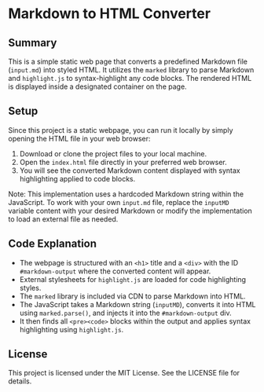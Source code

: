 # Markdown to HTML Converter

## Summary
This is a simple static web page that converts a predefined Markdown file (`input.md`) into styled HTML. It utilizes the `marked` library to parse Markdown and `highlight.js` to syntax-highlight any code blocks. The rendered HTML is displayed inside a designated container on the page.

## Setup
Since this project is a static webpage, you can run it locally by simply opening the HTML file in your web browser:
1. Download or clone the project files to your local machine.
2. Open the `index.html` file directly in your preferred web browser.
3. You will see the converted Markdown content displayed with syntax highlighting applied to code blocks.

Note: This implementation uses a hardcoded Markdown string within the JavaScript. To work with your own `input.md` file, replace the `inputMD` variable content with your desired Markdown or modify the implementation to load an external file as needed.

## Code Explanation
- The webpage is structured with an `<h1>` title and a `<div>` with the ID `#markdown-output` where the converted content will appear.
- External stylesheets for `highlight.js` are loaded for code highlighting styles.
- The `marked` library is included via CDN to parse Markdown into HTML.
- The JavaScript takes a Markdown string (`inputMD`), converts it into HTML using `marked.parse()`, and injects it into the `#markdown-output` div.
- It then finds all `<pre><code>` blocks within the output and applies syntax highlighting using `highlight.js`.

## License
This project is licensed under the MIT License. See the LICENSE file for details.
